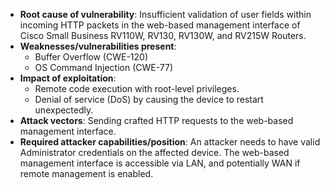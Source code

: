 - **Root cause of vulnerability**: Insufficient validation of user fields within incoming HTTP packets in the web-based management interface of Cisco Small Business RV110W, RV130, RV130W, and RV215W Routers.
- **Weaknesses/vulnerabilities present**:
  - Buffer Overflow (CWE-120)
  - OS Command Injection (CWE-77)
- **Impact of exploitation**:
  - Remote code execution with root-level privileges.
  - Denial of service (DoS) by causing the device to restart unexpectedly.
- **Attack vectors**: Sending crafted HTTP requests to the web-based management interface.
- **Required attacker capabilities/position**: An attacker needs to have valid Administrator credentials on the affected device. The web-based management interface is accessible via LAN, and potentially WAN if remote management is enabled.